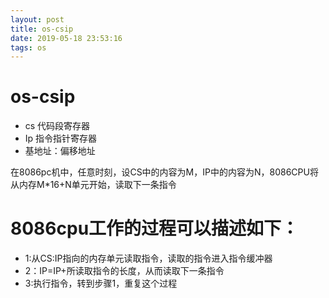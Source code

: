 ```yaml
--- 
layout: post 
title: os-csip 
date: 2019-05-18 23:53:16 
tags: os 
---
```

# os-csip
* cs 代码段寄存器
* Ip 指令指针寄存器
* 基地址：偏移地址

在8086pc机中，任意时刻，设CS中的内容为M，IP中的内容为N，8086CPU将从内存M*16+N单元开始，读取下一条指令  

# 8086cpu工作的过程可以描述如下：
* 1:从CS:IP指向的内存单元读取指令，读取的指令进入指令缓冲器
* 2：IP=IP+所读取指令的长度，从而读取下一条指令
* 3:执行指令，转到步骤1，重复这个过程